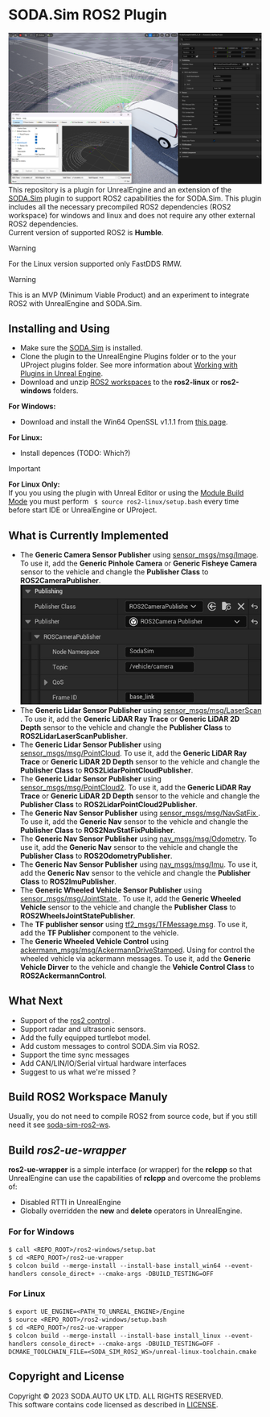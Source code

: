 # SODA.Sim ROS2 Plugin 
![SodaSim](Docs/img/promo.png)
This repository is a plugin for UnrealEngine and an extension of the [SODA.Sim](https://github.com/soda-auto/SodaSim) plugin to support ROS2 capabilities the for SODA.Sim.
This plugin includes all the necessary precompiled ROS2 dependencies (ROS2 workspace) for windows and linux and does not require any other external ROS2 dependencies.  
Current version of supported ROS2 is **Humble**.  

> [!WARNING]
> For the Linux version supported only FastDDS RMW.

> [!WARNING]
> This is an MVP (Minimum Viable Product) and an experiment to integrate ROS2 with UnrealEngine and SODA.Sim.

## Installing and Using
  - Make sure the [SODA.Sim](https://github.com/soda-auto/SodaSim) is installed.  
  - Clone the plugin to the UnrealEngine Plugins folder or to the your UProject plugins folder. See more information about [Working with Plugins in Unreal Engine](https://docs.unrealengine.com/5.0/en-US/working-with-plugins-in-unreal-engine/). 
  - Download and unzip [ROS2 workspaces](https://github.com/soda-auto/soda-sim-ros2-ws/releases) to the **ros2-linux** or **ros2-windows** folders. 
  
**For Windows:**  
  - Download and install the Win64 OpenSSL v1.1.1 from [this page](https://slproweb.com/products/Win32OpenSSL.html).
  
**For Linux:**  
  - Install depences (TODO: Which?)
  
> [!IMPORTANT] 
> **For Linux Only:**  
> If you you using the plugin with Unreal Editor or using the [Module Build Mode](https://docs.unrealengine.com/5.3/en-US/unreal-build-tool-in-unreal-engine/) you must perform ``` $ source ros2-linux/setup.bash``` every time before start IDE or UnrealEngine or UProject.
  
## What is Currently Implemented
 - The **Generic Camera Sensor Publisher** using [sensor_msgs/msg/Image](https://docs.ros2.org/latest/api/sensor_msgs/msg/Image.html).
 To use it, add the **Generic Pinhole Camera** or **Generic Fisheye Camera** sensor to the vehicle and changle the **Publisher Class** to **ROS2CameraPublisher**.   
 ![](Docs/img/camera_image.jpg)
 - The **Generic Lidar Sensor Publisher** using [sensor_msgs/msg/LaserScan ](https://docs.ros2.org/latest/api/sensor_msgs/msg/LaserScan.html).
 To use it, add the **Generic LiDAR Ray Trace** or **Generic LiDAR 2D Depth** sensor to the vehicle and changle the **Publisher Class** to **ROS2LidarLaserScanPublisher**.
 - The **Generic Lidar Sensor Publisher** using [sensor_msgs/msg/PointCloud](https://docs.ros2.org/latest/api/sensor_msgs/msg/PointCloud.html). To use it, add the **Generic LiDAR Ray Trace** or **Generic LiDAR 2D Depth** sensor to the vehicle and changle the **Publisher Class** to **ROS2LidarPointCloudPublisher**.
 - The **Generic Lidar Sensor Publisher** using [sensor_msgs/msg/PointCloud2](https://docs.ros2.org/latest/api/sensor_msgs/msg/PointCloud2.html). To use it, add the **Generic LiDAR Ray Trace** or **Generic LiDAR 2D Depth** sensor to the vehicle and changle the **Publisher Class** to **ROS2LidarPointCloud2Publisher**.
 - The **Generic Nav Sensor Publisher** using [sensor_msgs/msg/NavSatFix ](https://docs.ros2.org/latest/api/sensor_msgs/msg/NavSatFix.html). To use it, add the **Generic Nav** sensor to the vehicle and changle the **Publisher Class** to **ROS2NavStatFixPublisher**.
 - The **Generic Nav Sensor Publisher** using [nav_msgs/msg/Odometry](https://docs.ros2.org/foxy/api/nav_msgs/msg/Odometry.html). To use it, add the **Generic Nav** sensor to the vehicle and changle the **Publisher Class** to **ROS2OdometryPublisher**.
 - The **Generic Nav Sensor Publisher** using [nav_msgs/msg/Imu](https://docs.ros2.org/latest/api/sensor_msgs/msg/Imu.html). To use it, add the **Generic Nav** sensor to the vehicle and changle the **Publisher Class** to **ROS2ImuPublisher**.
 - The **Generic Wheeled Vehicle Sensor Publisher** using [sensor_msgs/msg/JointState ](https://docs.ros2.org/latest/api/sensor_msgs/msg/JointState.html). To use it, add the **Generic Wheeled Vehicle** sensor to the vehicle and changle the **Publisher Class** to **ROS2WheelsJointStatePublisher**.
 - The **TF publisher sensor** using [tf2_msgs/TFMessage.msg](https://docs.ros.org/en/melodic/api/tf2_msgs/html/msg/TFMessage.html). To use it, add the **TF Publisher** component to the vehicle.
 - The **Generic Wheeled Vehicle Control**  using [ackermann_msgs/msg/AckermannDriveStamped](https://github.com/ros-drivers/ackermann_msgs/blob/ros2/msg/AckermannDriveStamped.msg). Using for control the wheeled vehicle via ackermann messages. To use it, add the **Generic Vehicle Dirver** to the vehicle and changle the **Vehicle Control Class** to **ROS2AckermannControl**.
 
## What Next
  - Support of the [ros2 control](https://control.ros.org/master/index.html) .
  - Support radar and ultrasonic sensors.
  - Add the fully equipped turtlebot model.
  - Add custom messages to control SODA.Sim via ROS2.
  - Support the time sync messages
  - Add CAN/LIN/IO/Serial virtual hardware interfaces
  - Suggest to us what we're missed ?
  
## Build ROS2 Workspace Manuly
Usually, you do not need to compile ROS2 from source code, but if you still need it see [soda-sim-ros2-ws](https://github.com/soda-auto/soda-sim-ros2-ws).

## Build *ros2-ue-wrapper*
**ros2-ue-wrapper** is a simple interface (or wrapper) for the **rclcpp** so that UnrealEngine can use the capabilities of **rclcpp** and overcome the problems of:
  - Disabled RTTI in UnrealEngine
  - Globally overridden the **new** and **delete** operators in UnrealEngine.

### For for Windows
``` 
$ call <REPO_ROOT>/ros2-windows/setup.bat
$ cd <REPO_ROOT>/ros2-ue-wrapper
$ colcon build --merge-install --install-base install_win64 --event-handlers console_direct+ --cmake-args -DBUILD_TESTING=OFF 
```
### For Linux 
``` 
$ export UE_ENGINE=<PATH_TO_UNREAL_ENGINE>/Engine
$ source <REPO_ROOT>/ros2-windows/setup.bash
$ cd <REPO_ROOT>/ros2-ue-wrapper
$ colcon build --merge-install --install-base install_linux --event-handlers console_direct+ --cmake-args -DBUILD_TESTING=OFF -DCMAKE_TOOLCHAIN_FILE=<SODA_SIM_ROS2_WS>/unreal-linux-toolchain.cmake 
```


## Copyright and License
Copyright © 2023 SODA.AUTO UK LTD. ALL RIGHTS RESERVED.  
This software contains code licensed as described in [LICENSE](https://github.com/soda-auto/SodaSim/blob/master/LICENSE.md).  